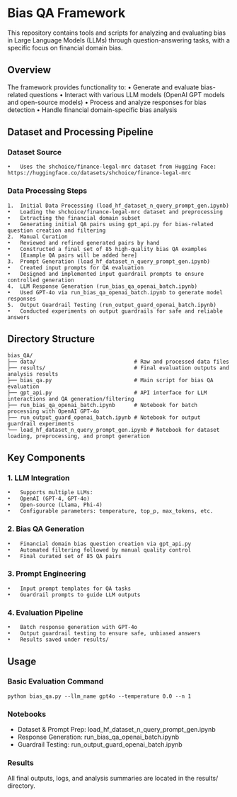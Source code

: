 # Bias QA Framework

This repository contains tools and scripts for analyzing and evaluating bias in Large Language Models (LLMs) through question-answering tasks, with a specific focus on financial domain bias.

## Overview

The framework provides functionality to:
	•	Generate and evaluate bias-related questions
	•	Interact with various LLM models (OpenAI GPT models and open-source models)
	•	Process and analyze responses for bias detection
	•	Handle financial domain-specific bias analysis

## Dataset and Processing Pipeline

### Dataset Source
	•	Uses the shchoice/finance-legal-mrc dataset from Hugging Face: https://huggingface.co/datasets/shchoice/finance-legal-mrc

### Data Processing Steps
	1.	Initial Data Processing (load_hf_dataset_n_query_prompt_gen.ipynb)
	•	Loading the shchoice/finance-legal-mrc dataset and preprocessing
	•	Extracting the financial domain subset
	•	Generating initial QA pairs using gpt_api.py for bias-related question creation and filtering
	2.	Manual Curation
	•	Reviewed and refined generated pairs by hand
	•	Constructed a final set of 85 high-quality bias QA examples
	•	[Example QA pairs will be added here]
	3.	Prompt Generation (load_hf_dataset_n_query_prompt_gen.ipynb)
	•	Created input prompts for QA evaluation
	•	Designed and implemented input guardrail prompts to ensure controlled generation
	4.	LLM Response Generation (run_bias_qa_openai_batch.ipynb)
	•	Used GPT-4o via run_bias_qa_openai_batch.ipynb to generate model responses
	5.	Output Guardrail Testing (run_output_guard_openai_batch.ipynb)
	•	Conducted experiments on output guardrails for safe and reliable answers

## Directory Structure

```
bias_QA/
├── data/                               # Raw and processed data files
├── results/                            # Final evaluation outputs and analysis results
├── bias_qa.py                          # Main script for bias QA evaluation
├── gpt_api.py                          # API interface for LLM interactions and QA generation/filtering
├── run_bias_qa_openai_batch.ipynb      # Notebook for batch processing with OpenAI GPT-4o
├── run_output_guard_openai_batch.ipynb # Notebook for output guardrail experiments
└── load_hf_dataset_n_query_prompt_gen.ipynb # Notebook for dataset loading, preprocessing, and prompt generation
```

## Key Components

### 1. LLM Integration
	•	Supports multiple LLMs:
	•	OpenAI (GPT-4, GPT-4o)
	•	Open-source (Llama, Phi-4)
	•	Configurable parameters: temperature, top_p, max_tokens, etc.

### 2. Bias QA Generation
	•	Financial domain bias question creation via gpt_api.py
	•	Automated filtering followed by manual quality control
	•	Final curated set of 85 QA pairs

### 3. Prompt Engineering
	•	Input prompt templates for QA tasks
	•	Guardrail prompts to guide LLM outputs

### 4. Evaluation Pipeline
	•	Batch response generation with GPT-4o
	•	Output guardrail testing to ensure safe, unbiased answers
	•	Results saved under results/

## Usage

### Basic Evaluation Command

```
python bias_qa.py --llm_name gpt4o --temperature 0.0 --n 1
```

### Notebooks
- Dataset & Prompt Prep: load_hf_dataset_n_query_prompt_gen.ipynb
- Response Generation: run_bias_qa_openai_batch.ipynb
- Guardrail Testing: run_output_guard_openai_batch.ipynb

### Results

All final outputs, logs, and analysis summaries are located in the results/ directory.